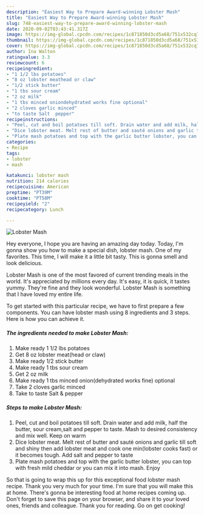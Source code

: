 ```yaml
---
description: "Easiest Way to Prepare Award-winning Lobster Mash"
title: "Easiest Way to Prepare Award-winning Lobster Mash"
slug: 748-easiest-way-to-prepare-award-winning-lobster-mash
date: 2020-09-02T03:43:41.317Z
image: https://img-global.cpcdn.com/recipes/1c871850d3cd5a68/751x532cq70/lobster-mash-recipe-main-photo.jpg
thumbnail: https://img-global.cpcdn.com/recipes/1c871850d3cd5a68/751x532cq70/lobster-mash-recipe-main-photo.jpg
cover: https://img-global.cpcdn.com/recipes/1c871850d3cd5a68/751x532cq70/lobster-mash-recipe-main-photo.jpg
author: Ina Walton
ratingvalue: 3.3
reviewcount: 6
recipeingredient:
- "1 1/2 lbs potatoes"
- "8 oz lobster meathead or claw"
- "1/2 stick butter"
- "1 tbs sour cream"
- "2 oz milk"
- "1 tbs minced oniondehydrated works fine optional"
- "2 cloves garlic minced"
- "to taste Salt  pepper"
recipeinstructions:
- "Peel, cut and boil potatoes till soft. Drain water and add milk, half the butter, sour cream,salt and pepper to taste. Mash to desired consistency and mix well. Keep on warm"
- "Dice lobster meat. Melt rest of butter and sauté onions and garlic till soft and shiny then add lobster meat and cook one min(lobster cooks fast) or it becomes tough. Add salt and pepper to taste"
- "Plate mash potatoes and top with the garlic butter lobster, you can top with fresh mild cheddar or you can mix it into mash. Enjoy"
categories:
- Recipe
tags:
- lobster
- mash

katakunci: lobster mash 
nutrition: 214 calories
recipecuisine: American
preptime: "PT39M"
cooktime: "PT58M"
recipeyield: "2"
recipecategory: Lunch

---
```



![Lobster Mash](https://img-global.cpcdn.com/recipes/1c871850d3cd5a68/751x532cq70/lobster-mash-recipe-main-photo.jpg)

Hey everyone, I hope you are having an amazing day today. Today, I'm gonna show you how to make a special dish, lobster mash. One of my favorites. This time, I will make it a little bit tasty. This is gonna smell and look delicious.

Lobster Mash is one of the most favored of current trending meals in the world. It's appreciated by millions every day. It's easy, it is quick, it tastes yummy. They're fine and they look wonderful. Lobster Mash is something that I have loved my entire life.




To get started with this particular recipe, we have to first prepare a few components. You can have lobster mash using 8 ingredients and 3 steps. Here is how you can achieve it.

<!--inarticleads1-->

##### The ingredients needed to make Lobster Mash:

1. Make ready 1 1/2 lbs potatoes
1. Get 8 oz lobster meat(head or claw)
1. Make ready 1/2 stick butter
1. Make ready 1 tbs sour cream
1. Get 2 oz milk
1. Make ready 1 tbs minced onion(dehydrated works fine) optional
1. Take 2 cloves garlic minced
1. Take to taste Salt &amp; pepper




<!--inarticleads2-->

##### Steps to make Lobster Mash:

1. Peel, cut and boil potatoes till soft. Drain water and add milk, half the butter, sour cream,salt and pepper to taste. Mash to desired consistency and mix well. Keep on warm
1. Dice lobster meat. Melt rest of butter and sauté onions and garlic till soft and shiny then add lobster meat and cook one min(lobster cooks fast) or it becomes tough. Add salt and pepper to taste
1. Plate mash potatoes and top with the garlic butter lobster, you can top with fresh mild cheddar or you can mix it into mash. Enjoy




So that is going to wrap this up for this exceptional food lobster mash recipe. Thank you very much for your time. I'm sure that you will make this at home. There's gonna be interesting food at home recipes coming up. Don't forget to save this page on your browser, and share it to your loved ones, friends and colleague. Thank you for reading. Go on get cooking!
